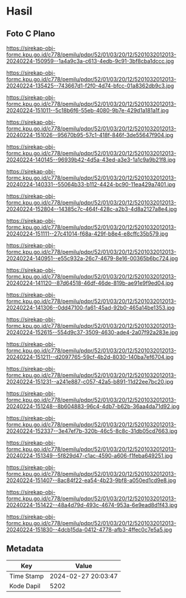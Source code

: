 # Hasil

## Foto C Plano

https://sirekap-obj-formc.kpu.go.id/c778/pemilu/pdpr/52/01/03/20/12/5201032012013-20240224-150959--1a4a9c3a-c613-4edb-9c91-3bf8cba1dccc.jpg

https://sirekap-obj-formc.kpu.go.id/c778/pemilu/pdpr/52/01/03/20/12/5201032012013-20240224-135425--743667d1-f2f0-4d74-bfcc-01a8362db9c3.jpg

https://sirekap-obj-formc.kpu.go.id/c778/pemilu/pdpr/52/01/03/20/12/5201032012013-20240224-151011--5c18b6f6-55eb-4080-9b7e-429d1a181a1f.jpg

https://sirekap-obj-formc.kpu.go.id/c778/pemilu/pdpr/52/01/03/20/12/5201032012013-20240224-151026--95670b95-57c1-418f-846f-3de55647f904.jpg

https://sirekap-obj-formc.kpu.go.id/c778/pemilu/pdpr/52/01/03/20/12/5201032012013-20240224-140145--96939b42-4d5a-43ed-a3e3-1a1c9a9b21f8.jpg

https://sirekap-obj-formc.kpu.go.id/c778/pemilu/pdpr/52/01/03/20/12/5201032012013-20240224-140331--55064b33-b112-4424-bc90-11ea429a7401.jpg

https://sirekap-obj-formc.kpu.go.id/c778/pemilu/pdpr/52/01/03/20/12/5201032012013-20240224-152804--14385c7c-464f-428c-a2b3-4d8a2127a8e4.jpg

https://sirekap-obj-formc.kpu.go.id/c778/pemilu/pdpr/52/01/03/20/12/5201032012013-20240224-151111--27c41014-f68a-429f-b8e4-e8cffc35b579.jpg

https://sirekap-obj-formc.kpu.go.id/c778/pemilu/pdpr/52/01/03/20/12/5201032012013-20240224-140951--e55c932a-26c7-4679-8e16-00365b6bc724.jpg

https://sirekap-obj-formc.kpu.go.id/c778/pemilu/pdpr/52/01/03/20/12/5201032012013-20240224-141120--87d64518-46df-46de-819b-ae91e9f9ed04.jpg

https://sirekap-obj-formc.kpu.go.id/c778/pemilu/pdpr/52/01/03/20/12/5201032012013-20240224-141306--0dd47100-fa61-45ad-92b0-465a14be1353.jpg

https://sirekap-obj-formc.kpu.go.id/c778/pemilu/pdpr/52/01/03/20/12/5201032012013-20240224-152615--554d9c37-3509-4630-ade4-2a07f92a283e.jpg

https://sirekap-obj-formc.kpu.go.id/c778/pemilu/pdpr/52/01/03/20/12/5201032012013-20240224-151211--d2097765-59cf-4b2d-8030-140ba7ef6704.jpg

https://sirekap-obj-formc.kpu.go.id/c778/pemilu/pdpr/52/01/03/20/12/5201032012013-20240224-151231--a241e887-c057-42a5-b891-11d22ee7bc20.jpg

https://sirekap-obj-formc.kpu.go.id/c778/pemilu/pdpr/52/01/03/20/12/5201032012013-20240224-151248--8b604883-96c4-4db7-b62b-36aa4da71d92.jpg

https://sirekap-obj-formc.kpu.go.id/c778/pemilu/pdpr/52/01/03/20/12/5201032012013-20240224-152337--3e47ef7b-320b-46c5-8c8c-31db05cd7663.jpg

https://sirekap-obj-formc.kpu.go.id/c778/pemilu/pdpr/52/01/03/20/12/5201032012013-20240224-151349--5f829d47-c1ac-4590-a606-f1feba649251.jpg

https://sirekap-obj-formc.kpu.go.id/c778/pemilu/pdpr/52/01/03/20/12/5201032012013-20240224-151407--8ac84f22-ea54-4b23-9bf8-a050ed1cd9e8.jpg

https://sirekap-obj-formc.kpu.go.id/c778/pemilu/pdpr/52/01/03/20/12/5201032012013-20240224-151422--48a4d79d-493c-4674-953a-6e9ead8d1f43.jpg

https://sirekap-obj-formc.kpu.go.id/c778/pemilu/pdpr/52/01/03/20/12/5201032012013-20240224-151830--4dcb15da-0412-4778-afb3-4ffec0c7e5a5.jpg


## Metadata

| Key        | Value               |
| ---------- | ------------------- |
| Time Stamp | 2024-02-27 20:03:47 |
| Kode Dapil | 5202                |



